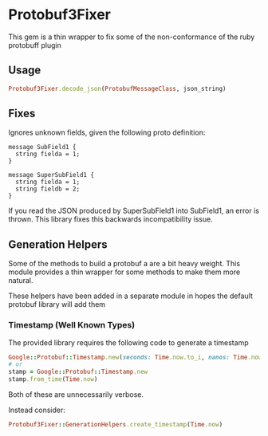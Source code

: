 # Protobuf3Fixer

This gem is a thin wrapper to fix some of the non-conformance of the ruby
protobuff plugin

## Usage

```ruby
Protobuf3Fixer.decode_json(ProtobufMessageClass, json_string)
```

## Fixes

Ignores unknown fields, given the following proto definition:

```
message SubField1 {
  string fielda = 1;
}

message SuperSubField1 {
  string fielda = 1;
  string fieldb = 2;
}
```

If you read the JSON produced by SuperSubField1 into SubField1, an error is
thrown. This library fixes this backwards incompatibility issue.

## Generation Helpers
Some of the methods to build a protobuf a are a bit heavy weight. This module
provides a thin wrapper for some methods to make them more natural.

These helpers have been added in a separate module in hopes the default protobuf
library will add them

### Timestamp (Well Known Types)
The provided library requires the following code to generate a timestamp

```ruby
Google::Protobuf::Timestamp.new(seconds: Time.now.to_i, nanos: Time.now.nsec)
# or
stamp = Google::Protobuf::Timestamp.new
stamp.from_time(Time.now)
```

Both of these are unnecessarily verbose.

Instead consider:

```ruby
Protobuf3Fixer::GenerationHelpers.create_timestamp(Time.now)
```

